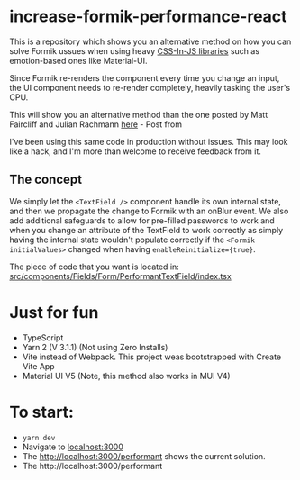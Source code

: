 # increase-formik-performance-react

This is a repository which shows you an alternative method on how you can solve Formik ussues when using heavy [CSS-In-JS libraries](https://itnext.io/how-to-increase-css-in-js-performance-by-175x-f30ddeac6bce?gi=9a28432e6a86) such as emotion-based ones like Material-UI.

Since Formik re-renders the component every time you change an input, the UI component needs to re-render completely, heavily tasking the user's CPU.

This will show you an alternative method than the one posted by Matt Faircliff and Julian Rachmann [here](https://medium.com/@mfaircliff/optimise-your-large-formik-forms-in-create-react-app-b63a409700e2) - Post from

I've been using this same code in production without issues. This may look like a hack, and I'm more than welcome to receive feedback from it.

## The concept

We simply let the `<TextField />` component handle its own internal state, and then we propagate the change to Formik with an onBlur event. We also add additional safeguards to allow for pre-filled passwords to work and when you change an attribute of the TextField to work correctly as simply having the internal state wouldn't populate correctly if the `<Formik initialValues>` changed when having `enableReinitialize={true}`.

The piece of code that you want is located in: [src/components/Fields/Form/PerformantTextField/index.tsx](src/components/Fields/Form/PerformantTextField/index.tsx)

# Just for fun

- TypeScript
- Yarn 2 (V 3.1.1) (Not using Zero Installs)
- Vite instead of Webpack. This project weas bootstrapped with Create Vite App
- Material UI V5 (Note, this method also works in MUI V4)

# To start:

- `yarn dev`
- Navigate to [localhost:3000](http://localhost:3000/)
- The [http://localhost:3000/performant](http://localhost:3000/performant) shows the current solution.
- The http://localhost:3000/performant
